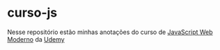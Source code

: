 # curso-js
Nesse repositório estão minhas anotações do curso de [JavaScript Web Moderno](https://www.udemy.com/curso-web) da [Udemy](https://www.udemy.com)

